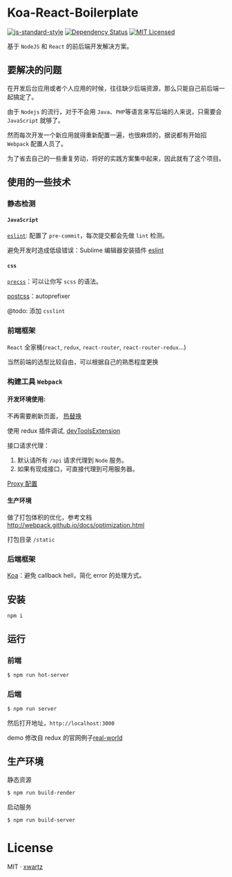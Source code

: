 # Koa-React-Boilerplate

[![js-standard-style](https://img.shields.io/badge/code%20style-standard-brightgreen.svg?style=flat)](http://standardjs.com/)
[![Dependency Status](https://david-dm.org/xwartz/koa-react-boilerplate.svg?style=flat-square)](https://david-dm.org/xwartz/koa-react-boilerplate)
[![MIT Licensed](https://img.shields.io/badge/License-MIT-blue.svg?style=flat)](https://opensource.org/licenses/MIT)

基于 `NodeJS` 和 `React` 的前后端开发解决方案。

## 要解决的问题

在开发后台应用或者个人应用的时候，往往缺少后端资源，那么只能自己前后端一起搞定了。

由于 `Nodejs` 的流行，对于不会用 `Java`、`PHP`等语言来写后端的人来说，只需要会 `JavaScript` 就够了。

然而每次开发一个新应用就得重新配置一遍，也很麻烦的，据说都有开始招 `Webpack` 配置人员了。

为了省去自己的一些重复劳动，将好的实践方案集中起来，因此就有了这个项目。

## 使用的一些技术

### 静态检测

#### `JavaScript`

[`eslint`](http://eslint.org/): 配置了 `pre-commit`，每次提交都会先做 `lint` 检测。

避免开发时造成低级错误：Sublime 编辑器安装插件 [eslint](https://packagecontrol.io/search/eslint)

#### `css`

[`precss`](https://github.com/jonathantneal/precss)：可以让你写 `scss` 的语法。

[postcss](https://github.com/postcss/postcss)：autoprefixer

@todo: 添加 `csslint`

### 前端框架

`React` 全家桶(`react`, `redux`, `react-router`, `react-router-redux`...)

当然前端的选型比较自由，可以根据自己的熟悉程度更换

### 构建工具 `Webpack`

#### 开发环境使用:

不再需要刷新页面， [热替换](http://webpack.github.io/docs/hot-module-replacement-with-webpack.html)

使用 redux 插件调试, [devToolsExtension](https://github.com/zalmoxisus/redux-devtools-extension)

接口请求代理：
  1. 默认请所有 `/api` 请求代理到 `Node` 服务。
  2. 如果有现成接口，可直接代理到可用服务器。

[Proxy 配置](http://webpack.github.io/docs/webpack-dev-server.html#bypass-the-proxy)

#### 生产环境

做了打包体积的优化，参考文档 http://webpack.github.io/docs/optimization.html

打包目录 `/static`

### 后端框架

[Koa](https://github.com/koajs/koa)：避免 callback hell，简化 error 的处理方式。

## 安装

```
npm i
```

## 运行

### 前端

```bash
$ npm run hot-server
```

### 后端

```bash
$ npm run server
```

然后打开地址，`http://localhost:3000`

demo 修改自 redux 的官网例子[real-world](https://github.com/reactjs/redux/tree/master/examples/real-world)

## 生产环境

静态资源

```bash
$ npm run build-render
```

启动服务

```bash
$ npm run build-server
```

# License

MIT · [xwartz](https://github.com/xwartz/)
